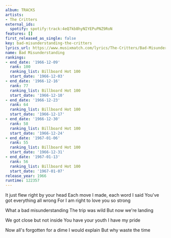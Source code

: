 ```yaml
---
album: TRACKS
artists:
- The Critters
external_ids:
  spotify: spotify:track:4eQ7kb8hyNIYEPuPNZ9RoN
features: []
first_released_as_single: false
key: bad-misunderstanding-the-critters
lyrics_url: https://www.musixmatch.com/lyrics/The-Critters/Bad-Misunderstanding
name: Bad Misunderstanding
rankings:
- end_date: '1966-12-09'
  rank: 100
  ranking_list: Billboard Hot 100
  start_date: '1966-12-03'
- end_date: '1966-12-16'
  rank: 77
  ranking_list: Billboard Hot 100
  start_date: '1966-12-10'
- end_date: '1966-12-23'
  rank: 64
  ranking_list: Billboard Hot 100
  start_date: '1966-12-17'
- end_date: '1966-12-30'
  rank: 58
  ranking_list: Billboard Hot 100
  start_date: '1966-12-24'
- end_date: '1967-01-06'
  rank: 55
  ranking_list: Billboard Hot 100
  start_date: '1966-12-31'
- end_date: '1967-01-13'
  rank: 56
  ranking_list: Billboard Hot 100
  start_date: '1967-01-07'
release_year: 1966
runtime: 122357
---
```

It just flew right by your head
Each move I made, each word I said
You've got everything all wrong
For I am right to love you so strong


What a bad misunderstanding
The trip was wild
But now we're landing

We got close but not inside
You have your youth
I have my pride

Now all's forgotten for a dime
I would explain
But why waste the time
